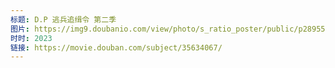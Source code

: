 ```yaml
---
标题: D.P 逃兵追缉令 第二季
图片: https://img9.doubanio.com/view/photo/s_ratio_poster/public/p2895530496.jpg
时时: 2023
链接: https://movie.douban.com/subject/35634067/
---
```

